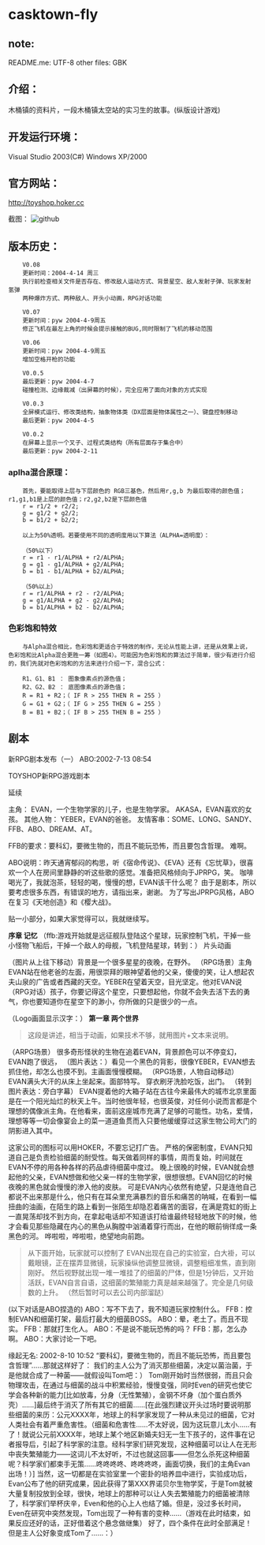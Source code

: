 casktown-fly
============

note:
------
README.me: UTF-8
other files: GBK

介绍：
------
木桶镇的资料片，一段木桶镇太空站的实习生的故事。(纵版设计游戏)

开发运行环境：
------
Visual Studio 2003(C#)
Windows XP/2000

官方网站：
------
http://toyshop.hoker.cc

截图：
![github](https://github.com/hokerffb/casktown-fly/screenshot/wmwins.jpg "github")  


版本历史：
------
        V0.08
        更新时间：2004-4-14 周三
        执行前检查相关文件是否存在、修改敌人运动方式、背景星空、敌人发射子弹、玩家发射氢弹
        两种爆炸方式、两种敌人、开头小动画，RPG对话功能

        V0.07
        更新时间：pyw 2004-4-9周五
        修正飞机在最左上角的时候会提示接触的BUG,同时限制了飞机的移动范围

        V0.06
        更新时间：pyw 2004-4-9周五
        增加空格开枪的功能

        V0.0.5
        最后更新：pyw 2004-4-7
        碰撞检测、边缘裁减（出屏幕的时候），完全应用了面向对象的方式实现

        V0.0.3
        全屏模式运行、修改类结构，抽象物体类（DX层面是物体属性之一）、键盘控制移动
        最后更新：pyw 2004-4-5

        V0.0.2
        在屏幕上显示一个叉子、过程式类结构（所有层面存于集合中）
        最后更新：pyw 2004-2-11
	
	
### aplha混合原理：
        首先，要能取得上层与下层颜色的 RGB三基色，然后用r,g,b 为最后取得的颜色值；r1,g1,b1是上层的颜色值；r2,g2,b2是下层颜色值
        r = r1/2 + r2/2;
        g = g1/2 + g2/2;
        b = b1/2 + b2/2;

        以上为50%透明。若要使用不同的透明度用以下算法（ALPHA=透明度）：

        （50%以下）
        r = r1 - r1/ALPHA + r2/ALPHA;
        g = g1 - g1/ALPHA + g2/ALPHA;
        b = b1 - b1/ALPHA + b2/ALPHA;

        （50%以上）
        r = r1/ALPHA + r2 - r2/ALPHA;
        g = g1/ALPHA + g2 - g2/ALPHA;
        b = b1/ALPHA + b2 - b2/ALPHA;


### 色彩饱和特效
        与Alpha混合相比，色彩饱和更适合于特效的制作，无论从性能上讲，还是从效果上说，色彩饱和比Alpha混合更胜一筹（如图4）。可能因为色彩饱和的算法过于简单，很少有进行介绍的，我们先就对色彩饱和的方法来进行介绍一下，混合公式：

        R1、G1、B1 ： 图象像素点的源色值；
        R2、G2、B2 ： 底图像素点的源色值；
        R = R1 + R2；（ IF R > 255 THEN R = 255 ）
        G = G1 + G2；（ IF G > 255 THEN G = 255 ）
        B = B1 + B2；（ IF B > 255 THEN B = 255 ）


剧本
------
新RPG剧本发布（一）
ABO:2002-7-13 08:54

TOYSHOP新RPG游戏剧本 

延续 

主角： 
        EVAN，一个生物学家的儿子，也是生物学家。 
        AKASA，EVAN喜欢的女孩。 
        其他人物： 
        YEBER，EVAN的爸爸。 
        友情客串：SOME、LONG、SANDY、FFB、ABO、DREAM、AT。 

FFB的要求：要科幻，要微生物的，而且不能玩恐怖，而且要包含哲理。 
难啊。 

ABO说明：昨天通宵郁闷的构思，听《宿命传说》、《EVA》还有《忘忧草》，很喜欢一个人在房间里静静的听这些歌的感觉。准备把风格倾向于JPRPG，笑。 
咖啡喝光了，我就泡茶，轻轻的喝，慢慢的想，EVAN该干什么呢？ 
由于是剧本，所以要考虑很多东西，有错误的地方，请指出来，谢谢。 
为了写出JPRPG风格，ABO在复习《天地创造》和《樱大战》。 

贴一小部分，如果大家觉得可以，我就继续写。 


**序章 记忆**
（ffb:游戏开始就是远征舰队登陆这个星球，玩家控制飞机，干掉一些小怪物飞船后，干掉一个敌人的母舰，飞机登陆星球，转到：）
片头动画

（图片从上往下移动）背景是一个很多星星的夜晚，在野外。
（RPG场景）主角EVAN站在他老爸的左面，用很崇拜的眼神望着他的父亲，傻傻的笑，让人想起农夫山泉的广告或者西藏的天空。YEBER在望着天空，目光坚定。他对EVAN说
（RPG对话）孩子，你要记得这个星空，只要想起他，你就不会失去活下去的勇气，你也要知道你在星空下的渺小，你所做的只是很少的一点。 

（Logo画面显示汉字：）
**第一章 两个世界**

>这段是讲述，相当于动画，如果技术不够，就用图片+文本来说明。

（ARPG场景）
很多奇形怪状的生物在追着EVAN，背景颜色可以不停变幻，EVAN跑了很远，
（图片表达：）看见一个黑色的背影，很像YEBER，EVAN想去抓住他，却怎么也摸不到。主画面慢慢模糊。 
（RPG场景，人物自动移动）
EVAN满头大汗的从床上坐起来。面部特写。 
穿衣刷牙洗脸吃饭，出门。 
（转到图片表达：旁白字幕）
EVAN提着他的大箱子站在古往今来最伟大的城市北京里面是在一个阳光灿烂的秋天上午。当时他很年轻，也很英俊，对任何小说而言都是个理想的偶像派主角。在他看来，面前这座城市充满了足够的可能性。功名，爱情，理想等等一切会像宴会上的菜一道道鱼贯而入只要他缓缓穿过这家生物公司大门的阴影进入其中。 

这家公司的图标可以用HOKER，不要忘记打广告。 
严格的保密制度，EVAN只知道自己是负责检验细菌的耐受性。每天做着同样的事情，周而复始，时间就在EVAN不停的用各种各样的药品虐待细菌中度过。 
晚上很晚的时候，EVAN就会想起他的父亲，EVAN想做和他父亲一样的生物学家，很想很想。EVAN回忆的时候夜晚的黑色就会慢慢的渗入他的皮肤。 
可是EVAN内心依然有绝望，只是连他自己都说不出来那是什么，他只有在耳朵里充满暴烈的音乐和痛苦的呐喊，在看到一幅扭曲的油画，在陌生的路上看到一张陌生却隐忍着痛苦的面容，在满是霓虹的街上一直晃荡却找不到方向，在拿起电话却不知道该打给谁最终轻轻地放下的时候，他才会看见那些隐藏在内心的黑色从胸膛中汹涌着穿行而出，在他的眼前徜徉成一条黑色的河。 
哗啦啦，哗啦啦，绝望地向前跑。 

>从下面开始，玩家就可以控制了
EVAN出现在自己的实验室，白大褂，可以戴眼镜，正在摆弄显微镜，玩家操纵他调整显微镜，调整粗细准焦，直到刚刚好。 
然后视野就出现一堆一堆挂了的细菌的尸体，但是1分钟后，又开始活跃，EVAN自言自语，这细菌的繁殖能力真是越来越强了。完全是几何级数的上升。 
（然后暂时可以去公司内部溜跶）

(以下对话是ABO捏造的)
        ABO：写不下去了，我不知道玩家控制什么。 
        FFB：控制EVAN和细菌打架，最后打最大的细菌BOSS。 
        ABO：晕，老土了。而且不现实。 
        FFB：那就打生化人。 
        ABO：不是说不能玩恐怖的吗？ 
        FFB：那，怎么办啊。 
        ABO：大家讨论一下吧。 



缘起无名:
2002-8-10 10:52
 “要科幻，要微生物的，而且不能玩恐怖，而且要包含哲理”……那就这样好了： 
    我们的主人公为了消灭那些细菌，决定以菌治菌，于是他就合成了一种菌——就假设叫Tom吧：） 
    Tom刚开始时当然很弱，而且只会物理攻击，在通过与细菌的战斗中积累经验，慢慢变强，同时Even的研究也使它学会各种新的能力[比如放毒，分身（无性繁殖），金钢不坏身（加个蛋白质外壳）……]最后终于消灭了所有其它的细菌……[在此强烈建议开头过场时要说明那些细菌的来历：公元XXXX年，地球上的科学家发现了一种从未见过的细菌，它对人类社会有着严重危害性。（细菌和危害性……不太好说，因为这玩意儿太小……有了！就说公元前XXXX年，地球上某个地区新婚夫妇无一生下孩子的，这件事在记者报导后，引起了科学家的注意。经科学家们研究发现，这种细菌可以让人在无形中丧失繁殖能力——这词儿不太好听，不过也就这回事——但怎么杀死这种细菌呢？科学家们都束手无策……咚咚咚咚、咚咚咚咚，画面切换，我们的主角Evan出场！）] 
    当然，这一切都是在实验室里一个密卦的培养皿中进行，实验成功后，Evan公布了他的研究成果，因此获得了第XXX界诺贝尔生物学奖，于是Tom就被大量复制投放到全球，很快，地球上的那种可以让人失去繁殖能力的细菌被清除了，科学家们举杯庆辛，Even和他的心上人也结了婚。但是，没过多长时间，Even在研究中突然发现，Tom出现了一种有害的变种……（游戏在此时结束，如果反应还好的话，正好借着这个悬念做继集） 
    好了，四个条件在此时全部满足！ 
    但是主人公好象变成Tom了……：） 
